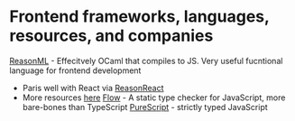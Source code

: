 # Frontend frameworks, languages, resources, and companies

[ReasonML](https://reasonml.github.io/) - Effecitvely OCaml that compiles to JS. Very useful fucntional language for frontend development
* Paris well with React via [ReasonReact](https://reasonml.github.io/reason-react/)
* More resources [here](https://stackoverflow.com/questions/46147250/reasonml-vs-typescript#:~:text=TypeScript%20is%20also%20limited%20by,JavaScript%20code%20is%20explicitly%20defined.)
[Flow](https://flow.org/) - A static type checker for JavaScript, more bare-bones than TypeScript
[PureScript](https://www.purescript.org/) - strictly typed JavaScript